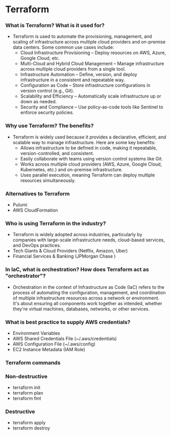 # Terraform

### What is Terraform? What is it used for?
* Terraform is used to automate the provisioning, management, and scaling of infrastructure across multiple cloud providers and on-premise data centers. Some common use cases include:
  * Cloud Infrastructure Provisioning – Deploy resources on AWS, Azure, Google Cloud, etc.
  * Multi-Cloud and Hybrid Cloud Management – Manage infrastructure across multiple cloud providers from a single tool.
  * Infrastructure Automation – Define, version, and deploy infrastructure in a consistent and repeatable way.
  * Configuration as Code – Store infrastructure configurations in version control (e.g., Git).
  * Scalability and Efficiency – Automatically scale infrastructure up or down as needed.
  * Security and Compliance – Use policy-as-code tools like Sentinel to enforce security policies.

### Why use Terraform? The benefits?
* Terraform is widely used because it provides a declarative, efficient, and scalable way to manage infrastructure. Here are some key benefits:
  * Allows infrastructure to be defined in code, making it repeatable, version-controlled, and consistent.
  * Easily collaborate with teams using version control systems like Git.
  * Works across multiple cloud providers (AWS, Azure, Google Cloud, Kubernetes, etc.) and on-premise infrastructure.
  * Uses parallel execution, meaning Terraform can deploy multiple resources simultaneously.

### Alternatives to Terraform
* Pulumi
* AWS CloudFormation

### Who is using Terraform in the industry?
* Terraform is widely adopted across industries, particularly by companies with large-scale infrastructure needs, cloud-based services, and DevOps practices.
* Tech Giants & Cloud Providers (Netflix, Amazon, Uber)
* Financial Services & Banking (JPMorgan Chase )

### In IaC, what is orchestration? How does Terraform act as "orchestrator"?
* Orchestration in the context of Infrastructure as Code (IaC) refers to the process of automating the configuration, management, and coordination of multiple infrastructure resources across a network or environment. It's about ensuring all components work together as intended, whether they're virtual machines, databases, networks, or other services.

### What is best practice to supply AWS credentials?
* Environment Variables
* AWS Shared Credentials File (~/.aws/credentials)
* AWS Configuration File (~/.aws/config)
* EC2 Instance Metadata (IAM Role)


### Terraform commands
### Non-destructive
* terraform init
* terraform plan
* terraform fmt
### Destructive
* terraform apply
* terraform destroy


